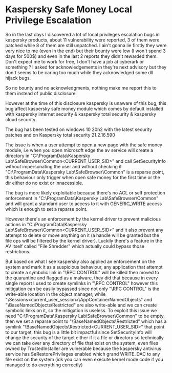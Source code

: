 # Kaspersky Safe Money Local Privilege Escalation
So in the last days I discovered a lot of local privileges escalation bugs in kaspersky products, about 11 vulnerability were reported, 3 of them were patched while 8 of them are still unpatched. I ain't gonna lie firstly they were very nice to me (even in the end) but their bounty were low (I won't spend 3 days for 500$) and even in the last 2 reports they didn't rewarded them. Don't expect me to work for free, I don't have a job at cyberark or something ? I asked for acknowledgements in they're next advisory but they don't seems to be caring too much while they acknowledged some dll hijack bugs. 

So no bounty and no acknowledgments, nothing make me report this to them instead of public disclosure.

However at the time of this disclosure kaspersky is unaware of this bug, this bug affect kaspersky safe money module which comes by default installed with kaspersky internet security & kaspersky total security & kaspersky cloud security.


The bug has been tested on windows 10 20h2 with the latest security patches and on Kaspersky total security 21.2.16.590


The issue is when a user attempt to open a new page with the safe money module, i.e when you open microsoft edge the av service will create a directory in "C:\ProgramData\Kaspersky Lab\SafeBrowser\Common\<CURRENT_USER_SID>" and call SetSecurityInfo without impersonating the user and without checking if "C:\ProgramData\Kaspersky Lab\SafeBrowser\Common" is a reparse point, this behaviour only trigger when open safe money for the first time or the dir either do no exist or innacessible.


The bug is more likely exploitable because there's no ACL or self protection enforcement in "C:\ProgramData\Kaspersky Lab\SafeBrowser\Common" and will grant a standard user to access to it with GENERIC_WRITE access which is enough to set a reparse point.


However there's an enforcement by the kernel driver to prevent malicious actions in "C:\ProgramData\Kaspersky Lab\SafeBrowser\Common\<CURRENT_USER_SID>" and it also prevent any attempt to delete or move anything on it (a handle will be granted but the file ops will be filtered by the kernel driver). Luckily there's a feature in the AV itself called "File Shredder" which actually could bypass those restrictions.


But based on what I see kaspersky also applied an enforcement on the system and mark it as a suspicious behaviour, any application that attempt to create a symbolic link in "\RPC CONTROL\" will be killed then moved to the quarantine and flagged as a malware, they did that because in every single report I used to create symlinks in "\RPC CONTROL\" however this mitigation can be easily bypassed since not only "\RPC CONTROL\" is the write-able location in the object manager, while "\Sessions\<current_user_session>\AppContainerNamedObjects" and "\BaseNamedObjects\Restricted" are also write-able and we can create symbolic links on it, so the mitigation is useless.
To exploit this issue we need "C:\ProgramData\Kaspersky Lab\SafeBrowser\Common" to be empty, then we set a reparse point to "\BaseNamedObjects\Restricted" which has a symlink "\BaseNamedObjects\Restricted\<CURRENT_USER_SID>" that point to our target, this bug is a little bit impactful since SetSecurityInfo will change the security of the target either if it a file or directory so technically we can take over any directory of file that exist on the system, even files owned by TrustedInstaller are vulnerable because the kaspersky antivirus service has SeRestorePrivileges enabled which grand WRITE_DAC to any file exist on the system (idk you can even execute kernel mode code if you managed to do everything correctly)
